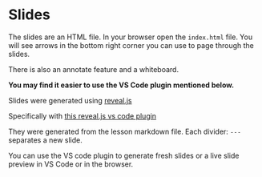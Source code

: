 # Slides

The slides are an HTML file. In your browser open the `index.html` file. You will see arrows in the bottom right corner you can use to page through the slides.

There is also an annotate feature and a whiteboard.

**You may find it easier to use the VS Code plugin mentioned below.**

Slides were generated using [reveal.js](https://revealjs.com/)

Specifically with [this reveal.js vs code plugin](https://marketplace.visualstudio.com/items?itemName=evilz.vscode-reveal)

They were generated from the lesson markdown file. Each divider: `---` separates a new slide.

You can use the VS code plugin to generate fresh slides or a live slide preview in VS Code or in the browser.